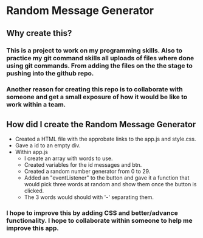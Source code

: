 # Random Message Generator

## Why create this?

### This is a project to work on my programming skills. Also to practice my git command skills all uploads of files where done using git commands. From adding the files on the the stage to pushing into the github repo.

### Another reason for creating this repo is to collaborate with someone and get a small exposure of how it would be like to work within a team.

## How did I create the Random Message Generator

  - Created a HTML file with the approbate links to the app.js and style.css.
  - Gave a id to an empty div.
  - Within app.js
    * I create an array with words to use.
    * Created variables for the id messages and btn.
    * Created a random number generator from 0 to 29.
    * Added an "eventListener" to the button and gave it a function that would pick three words at random and show them once the button is clicked.
    * The 3 words would should with '-' separating them.

### I hope to improve this by adding CSS and better/advance functionality. I hope to collaborate within someone to help me improve this app.